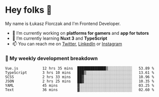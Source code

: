 # Hey folks 👋

My name is Łukasz Florczak and I'm Frontend Developer. 

- 🔭 I’m currently working on **platforms for gamers** and **app for tutors**
- 🌱 I’m currently learning **Nuxt 3** and **TypeScript**
- 📫 You can reach me on [Twitter](https://twitter.com/lukaszflorczak), [LinkedIn](https://pl.linkedin.com/in/lukasz-florczak) or [Instagram](https://instagram.com/lukaszflorczak)


### 🧮 My weekly development breakdown

<!--START_SECTION:waka-->

```text
Vue.js           12 hrs 35 mins  █████████████▒░░░░░░░░░░░   53.89 %
TypeScript       3 hrs 10 mins   ███▒░░░░░░░░░░░░░░░░░░░░░   13.61 %
SCSS             2 hrs 33 mins   ██▓░░░░░░░░░░░░░░░░░░░░░░   10.96 %
JSON             2 hrs 25 mins   ██▓░░░░░░░░░░░░░░░░░░░░░░   10.35 %
YAML             45 mins         ▓░░░░░░░░░░░░░░░░░░░░░░░░   03.25 %
Text             36 mins         ▓░░░░░░░░░░░░░░░░░░░░░░░░   02.60 %
```

<!--END_SECTION:waka-->

<!--
**lukaszflorczak/lukaszflorczak** is a ✨ _special_ ✨ repository because its `README.md` (this file) appears on your GitHub profile.

Here are some ideas to get you started:

- 🔭 I’m currently working on ...
- 🌱 I’m currently learning ...
- 👯 I’m looking to collaborate on ...
- 🤔 I’m looking for help with ...
- 💬 Ask me about ...
- 📫 How to reach me: ...
- 😄 Pronouns: ...
- ⚡ Fun fact: ...
-->
